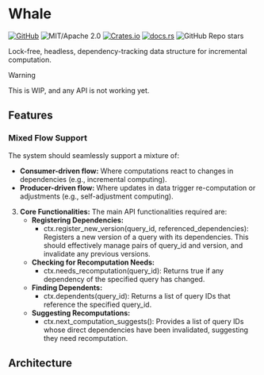 # Whale

[![GitHub](https://img.shields.io/badge/GitHub-ryo33/whale-222222)](https://github.com/ryo33/whale)
![MIT/Apache 2.0](https://img.shields.io/badge/license-MIT%2FApache--2.0-blue.svg)
[![Crates.io](https://img.shields.io/crates/v/whale)](https://crates.io/crates/whale)
[![docs.rs](https://img.shields.io/docsrs/whale)](https://docs.rs/whale)
![GitHub Repo stars](https://img.shields.io/github/stars/ryo33/whale?style=social)

Lock-free, headless, dependency-tracking data structure for incremental computation.

> [!WARNING]
> This is WIP, and any API is not working yet.

## Features

### Mixed Flow Support

The system should seamlessly support a mixture of:
- **Consumer-driven flow:** Where computations react to changes in dependencies (e.g., incremental computing).
- **Producer-driven flow:** Where updates in data trigger re-computation or adjustments (e.g., self-adjustment computing).


3. **Core Functionalities:** The main API functionalities required are:
   - **Registering Dependencies:**
     - ctx.register_new_version(query_id, referenced_dependencies): Registers a new version of a query with its dependencies. This should effectively manage pairs of query_id and version, and invalidate any previous versions.
   - **Checking for Recomputation Needs:**
     - ctx.needs_recomputation(query_id): Returns true if any dependency of the specified query has changed.
   - **Finding Dependents:**
     - ctx.dependents(query_id): Returns a list of query IDs that reference the specified query_id.
   - **Suggesting Recomputations:**
     - ctx.next_computation_suggests(): Provides a list of query IDs whose direct dependencies have been invalidated, suggesting they need recomputation.

## Architecture
